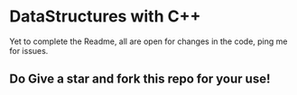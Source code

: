 # DataStructures with C++
   Yet to complete the Readme, all are open for changes in the code, ping me for issues. 
## Do Give a star and fork this repo for your use!
